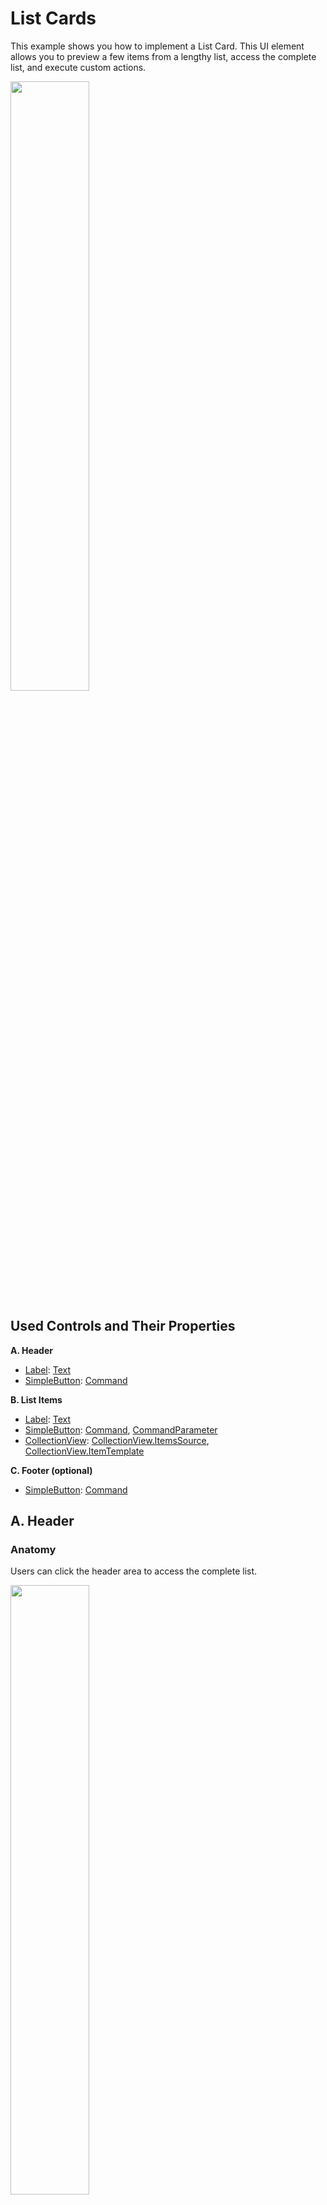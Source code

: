 # List Cards

This example shows you how to implement a List Card. This UI element allows you to preview a few items from a lengthy list, access the complete list, and execute custom actions. 

<img width="50%" src="https://user-images.githubusercontent.com/12169834/223110944-4904bf34-da91-4685-9656-fb7e09905d42.png"/>

## Used Controls and Their Properties

**A. Header**

  * [Label](https://learn.microsoft.com/en-us/dotnet/maui/user-interface/controls/label?view=net-maui-7.0): [Text](https://learn.microsoft.com/en-us/dotnet/api/microsoft.maui.controls.label.text?view=net-maui-7.0)
  * [SimpleButton](https://docs.devexpress.com/MAUI/DevExpress.Maui.Controls.SimpleButton): [Command](https://docs.devexpress.com/MAUI/DevExpress.Maui.Controls.SimpleButton.Command)

**B. List Items**

  * [Label](https://learn.microsoft.com/en-us/dotnet/maui/user-interface/controls/label?view=net-maui-7.0): [Text](https://learn.microsoft.com/en-us/dotnet/api/microsoft.maui.controls.label.text?view=net-maui-7.0)
  * [SimpleButton](https://docs.devexpress.com/MAUI/DevExpress.Maui.Controls.SimpleButton): [Command](https://docs.devexpress.com/MAUI/DevExpress.Maui.Controls.SimpleButton.Command), [CommandParameter](https://docs.devexpress.com/MAUI/DevExpress.Maui.Controls.SimpleButton.CommandParameter)
  * [CollectionView](https://docs.devexpress.com/MAUI/DevExpress.Maui.CollectionView.DXCollectionView): [CollectionView.ItemsSource](https://docs.devexpress.com/MAUI/DevExpress.Maui.CollectionView.DXCollectionView.ItemsSource), [CollectionView.ItemTemplate](https://docs.devexpress.com/MAUI/DevExpress.Maui.CollectionView.DXCollectionView.ItemTemplate)

**C. Footer (optional)**

  * [SimpleButton](https://docs.devexpress.com/MAUI/DevExpress.Maui.Controls.SimpleButton): [Command](https://docs.devexpress.com/MAUI/DevExpress.Maui.Controls.SimpleButton.Command)
## A. Header

### Anatomy
Users can click the header area to access the complete list.

<img width="50%" src="https://user-images.githubusercontent.com/12169834/223118601-0386f5c7-fd4c-4fe1-a03d-775b5e12a9e6.png"/>

### Behavior

Follow the steps below to handle header clicks and implement navigation to the screen with the complete list of items:

1. Call the [Routing.RegisterRoute](https://learn.microsoft.com/en-us/dotnet/api/microsoft.maui.controls.routing.registerroute?view=net-maui-7.0#microsoft-maui-controls-routing-registerroute(system-string-system-type)) method to register the page that contains the complete list of items:

    ```csharp
    public partial class App : Application {
        public App() {
            InitializeComponent();
            Routing.RegisterRoute("completeList", typeof(CompleteListPage));
            MainPage = new AppShell();
        }
    }
    ```

2. Specify the [SimpleButton.Command](https://docs.devexpress.com/MAUI/DevExpress.Maui.Controls.SimpleButton.Command) property to define the header click command:

    ```xaml
    <VerticalStackLayout >
        <dxco:SimpleButton Text="{Binding Title}" Command="{Binding NavigateToAllCommand}" ...>
            <dxco:SimpleButton.Content>
                <Grid>
                    <Label Text="{Binding Title}" .../>
                    <Label Text="{Binding Path=Items.Count, StringFormat='All ({0})'}" .../>
                </Grid>
            </dxco:SimpleButton.Content>
        </dxco:SimpleButton>
    </VerticalStackLayout>
    ```
    
    ```csharp
    namespace CollectionViewWithActionButtons.ViewModels {
        // ...
        public class Card : BindableBase {
            public Card(string title) {
                // ...
                NavigateToAllCommand = new Command(NavigateToAll);
            }
            // ...
            public ICommand NavigateToAllCommand { get; }
            
            public async void NavigateToAll() {
                var navigationParameter = new Dictionary<string, object> { { "Parent", this } };
                await Shell.Current.GoToAsync("completeList", navigationParameter);
            }
        }
    }
    ```

    The **NavigateToAll** method calls the [GoToAsync](https://learn.microsoft.com/en-us/dotnet/api/microsoft.maui.controls.shell.gotoasync?view=net-maui-7.0#microsoft-maui-controls-shell-gotoasync(microsoft-maui-controls-shellnavigationstate-system-collections-generic-idictionary((system-string-system-object)))) method to open the detail view.

3. Specify the [QueryProperty](https://learn.microsoft.com/en-us/dotnet/api/microsoft.maui.controls.querypropertyattribute?view=net-maui-7.0) attribute for the **CompleteListViewModel** class to pass the clicked header context to the command registered in the previous step:
   
   ```csharp
   namespace CollectionViewWithActionButtons.ViewModels {
       [QueryProperty(nameof(ParentCard), "Parent")]
       internal class CompleteListViewModel : INotifyPropertyChanged {
           private Card parentCard;
           public Card ParentCard {
               get { return parentCard; }
               set {
                   parentCard = value;
                   OnPropertyChanged();
               }
           }
           public event PropertyChangedEventHandler PropertyChanged;
           void OnPropertyChanged([CallerMemberName] string propertyName = null) {
               PropertyChanged?.Invoke(this, new PropertyChangedEventArgs(propertyName));
           }
       }
   }
   ```

## B. List Items


This area contains a list of items. You can click on an item to view its details. Click on an **✕** button to delete the corresponding item. 


<img width="50%" src="https://user-images.githubusercontent.com/12169834/223119451-8b5fb385-590c-4707-a05d-8dbd662a23cc.png"/>

### Behavior

Follow the steps below to open the **CollectionView** item detailed information on click:

1. Specify the [SimpleButton.Command](https://docs.devexpress.com/MAUI/DevExpress.Maui.Controls.SimpleButton.Command) and [SimpleButton.CommandParameter](https://docs.devexpress.com/MAUI/DevExpress.Maui.Controls.SimpleButton.CommandParameter) propertes to define the item click command. The following code sample uses the [FindAncestorBindingContext](https://learn.microsoft.com/en-us/dotnet/api/microsoft.maui.controls.relativebindingsourcemode?view=net-maui-7.0) binding to get the command of the parent object's **ItemClick** and **Hide** commands:
   
    ```xaml
    <dxco:SimpleButton Command="{Binding Source={RelativeSource Mode=FindAncestorBindingContext,
                    AncestorType={x:Type viewModels:Card}}, Path=ItemClickCommand}"
                    CommandParameter="{Binding}">
        <Grid ...>
            <Image Source="{Binding Icon}" .../>
            <Label Text="{Binding Name}" .../>
        </Grid>
    </dxco:SimpleButton>
    <dxco:SimpleButton Text="&#x2715;" Command="{Binding Source= {RelativeSource Mode=FindAncestorBindingContext,
                    AncestorType={x:Type viewModels:Card}}, Path=HideCommand}" CommandParameter="{Binding}" .../>
    ```

1. Define the **ItemClick** and **Hide** commands in the **Card** class:
   
    ```csharp
    namespace CollectionViewWithActionButtons.ViewModels {
        public class ViewModel : BindableBase {
            public ViewModel() {
                Cards = DataGenerator.CreateCards();
            }
            public ObservableCollection<Card> Cards { get; set; }
        }
        
        public class Card : BindableBase {
            public Card(string title) {
                Title = title;
                HideCommand = new Command<CardItem>(HideItem);
                ItemClickCommand = new Command<CardItem>(ItemClick);
                // ...
            }

            public string Title { get; }
            public ICommand HideCommand { get; }
            public ICommand ItemClickCommand { get; }
            // ...
            public async void ItemClick(CardItem clickedItem) {
                if (clickedItem == null) return;
                await Application.Current.MainPage.DisplayAlert("Item Click", clickedItem.Name, "OK");
            }
            // ...
        }

        public class CardItem : BindableBase {
            public string Name { get; set; }
            public string Subtitle { get; set; }
            public DateTime CreatedDate { get; set; }
            public ImageSource Icon { get; set; }
        }

        public class BindableBase : INotifyPropertyChanged {
            public event PropertyChangedEventHandler PropertyChanged;
            protected void NotifyPropertyChanged([CallerMemberName] string propertyName = "") {
                PropertyChanged?.Invoke(this, new PropertyChangedEventArgs(propertyName));
            }
        }
    }
    ```

## C. Footer (Optional)

The footer area includes buttons that can initiate list-level actions (such as "Hide All"). 

<img width="50%" src="https://user-images.githubusercontent.com/12169834/223119520-25279691-b6cd-4147-b3aa-8154d0b9670e.png"/>

### Behavior

Buttons within the footer are visible only when the **Card.AllowCommonActions** property is `true`. The **PrimaryActionName** and **SecondaryActionName** properties define button names. 

The following code snippet specifies whether the **Security** card's footer buttons are visible and define their names:

```csharp
public static class DataGenerator {
    public static ObservableCollection<Card> CreateCards() {
        ObservableCollection<Card> cards = new ObservableCollection<Card>();
        cards.Add(new Card("Security") {
            Items = new ObservableCollection<CardItem>() {
                // ...
            },
            PreviewItemsCount = 4,                
            AllowCommonActions = true,
            PrimaryActionName = "Dismiss All",
            SecondaryActionName = "Apply All"
        });
        cards.Add(new Card("Performance") {  
            Items = new ObservableCollection<CardItem>() {
                // ...
            },
            PreviewItemsCount = 3,
        });
        // ...
    }
    // ...
}
```


Follow the steps below to implement commands that process all **CollectionView** items within the card:

1. Specify the [SimpleButton.Command](https://docs.devexpress.com/MAUI/DevExpress.Maui.Controls.SimpleButton.Command) property to define the click commands for both footer buttons. These commands runs only when the 
   
    ```xaml
    <HorizontalStackLayout HorizontalOptions="End" x:Name="commonActionsPanel" Padding="20,5,20,0">
        <HorizontalStackLayout.Triggers>
            <DataTrigger TargetType="HorizontalStackLayout" Binding="{Binding AllowCommonActions}" Value="False">
                <Setter Property="IsVisible" Value="False"/>
            </DataTrigger>
        </HorizontalStackLayout.Triggers>
        <dxco:SimpleButton Text="{Binding PrimaryActionName}" Command="{Binding SecondaryActionCommand}" .../>
        <dxco:SimpleButton Text="{Binding SecondaryActionName}" Command="{Binding PrimaryActionCommand}" .../>
    </HorizontalStackLayout>
    ```

1. Define the **Card.PrimaryAction** and **Card.SecondaryAction** commands:

    ```csharp
    namespace CollectionViewWithActionButtons.ViewModels {
        // ...
        public class Card : BindableBase {
            public Card(string title) {
                // ...
                PrimaryActionCommand = new Command(PrimaryAction);
                SecondaryActionCommand = new Command(SecondaryAction);
            }
            // ...
            public ICommand PrimaryActionCommand { get; }
            public ICommand SecondaryActionCommand { get; }
            public bool AllowCommonActions { get; set; }
            public string PrimaryActionName { get; set; }
            public string SecondaryActionName { get; set; }
            // ...
            }
            // ...
            public async void PrimaryAction() {
                await Application.Current.MainPage.DisplayAlert("Primary Action", "Click", "OK");
            }
            public async void SecondaryAction() {
                await Application.Current.MainPage.DisplayAlert("Secondary Action", "Click", "OK");
            }
            // ...
        }
    }
    ```
## Files to Look At

* [MainPage.xaml](CS/MainPage.xaml)
* [CompleteListPage.xaml](CS/Views/CompleteListPage.xaml)
* [CompleteListViewModel.cs](CS/ViewModels/CompleteListViewModel.cs)
* [MainViewModel.cs](CS/ViewModels/MainViewModel.cs)
* [Styles.xaml](CS/Resources/Styles/Styles.xaml)

## Documentation

* [Featured Scenario: List in Cards](https://docs.devexpress.com/MAUI/404301)
* [Featured Scenarios](https://docs.devexpress.com/MAUI/404291)
* [DevExpress Collection View for .NET MAUI](https://docs.devexpress.com/MAUI/403324/collection-view/index)
* [SimpleButton.Command](https://docs.devexpress.com/MAUI/DevExpress.Maui.Controls.SimpleButton.Command)
* [SimpleButton.CommandParameter](https://docs.devexpress.com/MAUI/DevExpress.Maui.Controls.SimpleButton.CommandParameter)

## More Examples

* [DevExpress Collection View for .NET MAUI](https://github.com/DevExpress-Examples/maui-collection-view)
* [DevExpress Mobile UI for .NET MAUI](https://github.com/DevExpress-Examples/maui-demo-app/)
